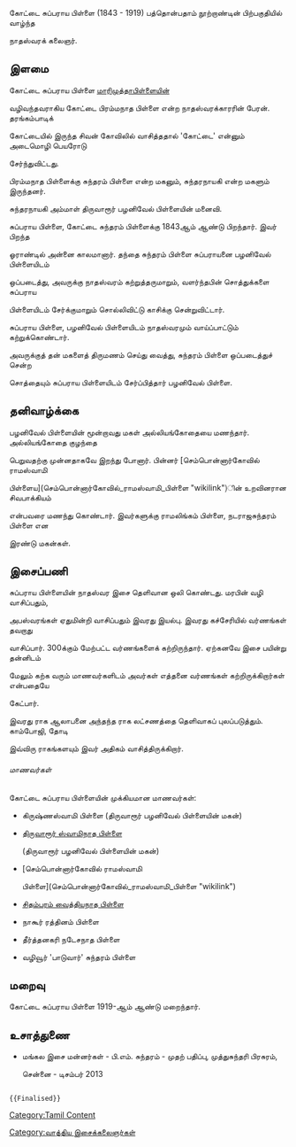 கோட்டை சுப்பராய பிள்ளை (1843 - 1919) பத்தொன்பதாம் நூற்றாண்டின் பிற்பகுதியில் வாழ்ந்த
நாதஸ்வரக் கலைஞர்.

## இளமை

கோட்டை சுப்பராய பிள்ளை [மாரிமுத்தாபிள்ளையின்](மாரிமுத்தாப்_பிள்ளை "wikilink")
வழிவந்தவராகிய கோட்டை பிரம்மநாத பிள்ளை என்ற நாதஸ்வரக்காரரின் பேரன். தரங்கம்பாடிக்
கோட்டையில் இருந்த சிவன் கோவிலில் வாசித்ததால் \'கோட்டை' என்னும் அடைமொழி பெயரோடு
சேர்ந்துவிட்டது.

பிரம்மநாத பிள்ளைக்கு சுந்தரம் பிள்ளை என்ற மகனும், சுந்தரநாயகி என்ற மகளும் இருந்தனர்.
சுந்தரநாயகி அம்மாள் திருவாரூர் பழனிவேல் பிள்ளையின் மனைவி.

சுப்பராய பிள்ளை, கோட்டை சுந்தரம் பிள்ளைக்கு 1843ஆம் ஆண்டு பிறந்தார். இவர் பிறந்த
ஓராண்டில் அன்னை காலமானார். தந்தை சுந்தரம் பிள்ளை சுப்பராயனை பழனிவேல் பிள்ளையிடம்
ஒப்படைத்து, அவருக்கு நாதஸ்வரம் கற்றுத்தருமாறும், வளர்ந்தபின் சொத்துக்களை சுப்பராய
பிள்ளையிடம் சேர்க்குமாறும் சொல்லிவிட்டு காசிக்கு சென்றுவிட்டார்.

சுப்பராய பிள்ளை, பழனிவேல் பிள்ளையிடம் நாதஸ்வரமும் வாய்ப்பாட்டும் கற்றுக்கொண்டார்.
அவருக்குத் தன் மகளைத் திருமணம் செய்து வைத்து, சுந்தரம் பிள்ளை ஒப்படைத்துச் சென்ற
சொத்தையும் சுப்பராய பிள்ளையிடம் சேர்ப்பித்தார் பழனிவேல் பிள்ளை.

## தனிவாழ்க்கை

பழனிவேல் பிள்ளையின் மூன்றாவது மகள் அல்லியங்கோதையை மணந்தார். அல்லியங்கோதை குழந்தை
பெறுவதற்கு முன்னதாகவே இறந்து போனார். பின்னர் [செம்பொன்னார்கோவில் ராமஸ்வாமி
பிள்ளைய](செம்பொன்னார்கோவில்_ராமஸ்வாமி_பிள்ளை "wikilink")ின் உறவினரான சிவபாக்கியம்
என்பவரை மணந்து கொண்டார். இவர்களுக்கு ராமலிங்கம் பிள்ளை, நடராஜசுந்தரம் பிள்ளை என
இரண்டு மகன்கள்.

## இசைப்பணி

சுப்பராய பிள்ளையின் நாதஸ்வர இசை தெளிவான ஒலி கொண்டது. மரபின் வழி வாசிப்பதும்,
அபஸ்வரங்கள் ஏதுமின்றி வாசிப்பதும் இவரது இயல்பு. இவரது கச்சேரியில் வர்ணங்கள் தவறாது
வாசிப்பார். 300க்கும் மேற்பட்ட வர்ணங்களைக் கற்றிருந்தார். ஏற்கனவே இசை பயின்று தன்னிடம்
மேலும் கற்க வரும் மாணவர்களிடம் அவர்கள் எத்தனை வர்ணங்கள் கற்றிருக்கிறார்கள் என்பதையே
கேட்பார்.

இவரது ராக ஆலாபனை அந்தந்த ராக லட்சணத்தை தெளிவாகப் புலப்படுத்தும். காம்போஜி, தோடி
இவ்விரு ராகங்களயும் இவர் அதிகம் வாசித்திருக்கிறார்.

###### மாணவர்கள்

கோட்டை சுப்பராய பிள்ளையின் முக்கியமான மாணவர்கள்:

-   கிருஷ்ணஸ்வாமி பிள்ளை (திருவாரூர் பழனிவேல் பிள்ளையின் மகன்)
-   [திருவாரூர் ஸ்வாமிநாத பிள்ளை](திருவாரூர்_ஸ்வாமிநாத_பிள்ளை "wikilink")
    (திருவாரூர் பழனிவேல் பிள்ளையின் மகன்)
-   [செம்பொன்னார்கோவில் ராமஸ்வாமி
    பிள்ளை](செம்பொன்னார்கோவில்_ராமஸ்வாமி_பிள்ளை "wikilink")
-   [சிதம்பரம் வைத்தியநாத பிள்ளை](சிதம்பரம்_வைத்தியநாத_பிள்ளை "wikilink")
-   நாகூர் ரத்தினம் பிள்ளை
-   தீர்த்தனகரி நடேசநாத பிள்ளை
-   வழிவூர் \'பாடுவார்' சுந்தரம் பிள்ளை

## மறைவு

கோட்டை சுப்பராய பிள்ளை 1919-ஆம் ஆண்டு மறைந்தார்.

## உசாத்துணை

-   மங்கல இசை மன்னர்கள் - பி.எம். சுந்தரம் - முதற் பதிப்பு, முத்துசுந்தரி பிரசுரம்,
    சென்னை - டிசம்பர் 2013

```{=mediawiki}
{{Finalised}}
```
[Category:Tamil Content](Category:Tamil_Content "wikilink")
[Category:வாத்திய இசைக்கலைஞர்கள்](Category:வாத்திய_இசைக்கலைஞர்கள் "wikilink")
